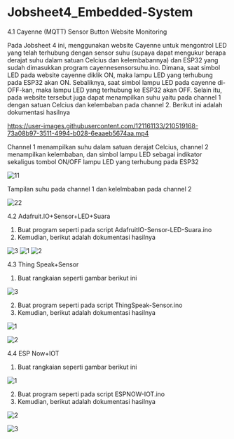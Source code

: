 # Jobsheet4_Embedded-System

4.1 Cayenne (MQTT) Sensor Button Website Monitoring

Pada Jobsheet 4 ini, menggunakan website Cayenne untuk mengontrol LED yang telah terhubung dengan sensor suhu (supaya dapat mengukur berapa derajat suhu dalam satuan Celcius dan kelembabannya) dan ESP32 yang sudah dimasukkan program cayennesensorsuhu.ino. Dimana, saat simbol LED pada website cayenne diklik ON, maka lampu LED yang terhubung pada ESP32 akan ON. Sebaliknya, saat simbol lampu LED pada cayenne di-OFF-kan, maka lampu LED yang terhubung ke ESP32 akan OFF. Selain itu, pada website tersebut juga dapat menampilkan suhu yaitu pada channel 1 dengan satuan Celcius dan kelembaban pada channel 2.
Berikut ini adalah dokumentasi hasilnya


https://user-images.githubusercontent.com/121161133/210519168-73a08b97-3511-4994-b028-6eaaeb5674aa.mp4

Channel 1 menampilkan suhu dalam satuan derajat Celcius, channel 2 menampilkan kelembaban, dan simbol lampu LED sebagai indikator sekaligus tombol ON/OFF lampu LED yang terhubung pada ESP32

![11](https://user-images.githubusercontent.com/121161133/210519993-8292af25-f3e0-4068-8599-541414e60f95.jpg)

Tampilan suhu pada channel 1 dan kelelmbaban pada channel 2

![22](https://user-images.githubusercontent.com/121161133/210520008-dc9ceb4d-0887-46ab-9a19-7cf355d6caa5.jpeg)

4.2 Adafruit.IO+Sensor+LED+Suara

1. Buat program seperti pada script AdafruitIO-Sensor-LED-Suara.ino
2. Kemudian, berikut adalah dokumentasi hasilnya

![3](https://user-images.githubusercontent.com/121161133/211070486-9f5d4766-4437-4ead-aa56-d4ed7de15933.jpeg)
![1](https://user-images.githubusercontent.com/121161133/211070232-e0c3030a-e581-46d0-8ef3-b5ee1b5012df.jpeg)
![2](https://user-images.githubusercontent.com/121161133/211070352-774b208b-b9ae-4e0c-8b82-c532cb96b281.jpeg)

4.3 Thing Speak+Sensor

1. Buat rangkaian seperti gambar berikut ini

![3](https://user-images.githubusercontent.com/121161133/211070609-aca11c56-bc3e-460d-a59a-0f5301b70201.jpg)

2. Buat program seperti pada script ThingSpeak-Sensor.ino
3. Kemudian, berikut adalah dokumentasi hasilnya

![1](https://user-images.githubusercontent.com/121161133/211070782-2d943257-a687-4188-860b-cea6a600d7fe.jpg)

![2](https://user-images.githubusercontent.com/121161133/211070803-22d74764-23cd-4888-8696-360fe239b5ea.jpg)

4.4 ESP Now+IOT

1. Buat rangkaian seperti gambar berikut ini

![1](https://user-images.githubusercontent.com/121161133/211070961-2bbe8a6d-8def-4a1b-b878-4755ee589a4a.jpg)

2. Buat program seperti pada script ESPNOW-IOT.ino
3. Kemudian, berikut adalah dokumentasi hasilnya

![2](https://user-images.githubusercontent.com/121161133/211071465-60374b11-cb68-4d27-ae64-0556bdf48311.jpg)

![3](https://user-images.githubusercontent.com/121161133/211071008-a7794705-ccec-4b8e-9257-5be82d87ccd4.png)
